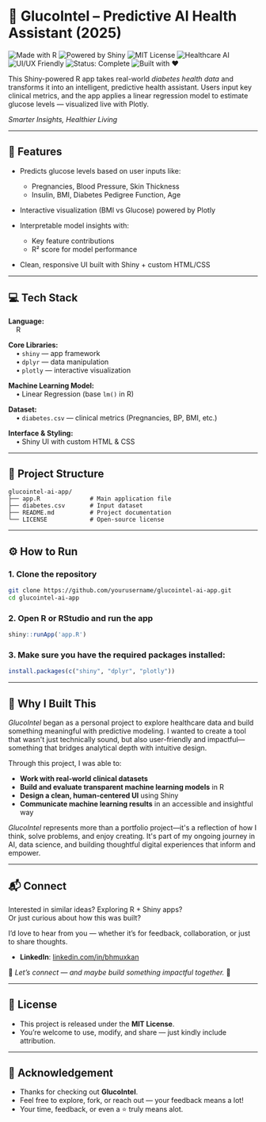# 🧠 GlucoIntel – Predictive AI Health Assistant (2025)

![Made with R](https://img.shields.io/badge/Made%20with-R-blue)
![Powered by Shiny](https://img.shields.io/badge/Powered%20by-Shiny-orange)
![MIT License](https://img.shields.io/badge/license-MIT-green)
![Healthcare AI](https://img.shields.io/badge/domain-Healthcare%20AI-purple)
![UI/UX Friendly](https://img.shields.io/badge/UI%2FUX-Clean%20Design-ff69b4)
![Status: Complete](https://img.shields.io/badge/Status-Complete-brightgreen)
![Built with ❤️](https://img.shields.io/badge/Built%20with-%E2%9D%A4-red)

This Shiny-powered R app takes real-world *diabetes health data* and transforms it into an intelligent, predictive health assistant. Users input key clinical metrics, and the app applies a linear regression model to estimate glucose levels — visualized live with Plotly.

*Smarter Insights, Healthier Living*

---

## 📌 Features

- Predicts glucose levels based on user inputs like:
  - Pregnancies, Blood Pressure, Skin Thickness  
  - Insulin, BMI, Diabetes Pedigree Function, Age

- Interactive visualization (BMI vs Glucose) powered by Plotly

- Interpretable model insights with:
  - Key feature contributions
  - R² score for model performance

- Clean, responsive UI built with Shiny + custom HTML/CSS

---

## 💻 Tech Stack

**Language:**  
&nbsp;&nbsp;&nbsp;&nbsp;R

**Core Libraries:**  
&nbsp;&nbsp;&nbsp;&nbsp;• `shiny` — app framework  
&nbsp;&nbsp;&nbsp;&nbsp;• `dplyr` — data manipulation  
&nbsp;&nbsp;&nbsp;&nbsp;• `plotly` — interactive visualization

**Machine Learning Model:**  
&nbsp;&nbsp;&nbsp;&nbsp;• Linear Regression (base `lm()` in R)

**Dataset:**  
&nbsp;&nbsp;&nbsp;&nbsp;• `diabetes.csv` — clinical metrics (Pregnancies, BP, BMI, etc.)

**Interface & Styling:**  
&nbsp;&nbsp;&nbsp;&nbsp;• Shiny UI with custom HTML & CSS

---

## 📁 Project Structure

```
glucointel-ai-app/
├── app.R              # Main application file
├── diabetes.csv       # Input dataset
├── README.md          # Project documentation
└── LICENSE            # Open-source license
```

---

## ⚙️ How to Run

### 1. **Clone the repository**
```bash
git clone https://github.com/yourusername/glucointel-ai-app.git
cd glucointel-ai-app
```

### 2. **Open R or RStudio and run the app**
```r
shiny::runApp('app.R')
```

### 3. **Make sure you have the required packages installed:**
```r
install.packages(c("shiny", "dplyr", "plotly"))
```

---

## 🎯 Why I Built This

*GlucoIntel* began as a personal project to explore healthcare data and build something meaningful with predictive modeling. I wanted to create a tool that wasn't just technically sound, but also user-friendly and impactful—something that bridges analytical depth with intuitive design.

Through this project, I was able to:

- **Work with real-world clinical datasets**
- **Build and evaluate transparent machine learning models** in R
- **Design a clean, human-centered UI** using Shiny
- **Communicate machine learning results** in an accessible and insightful way

*GlucoIntel* represents more than a portfolio project—it's a reflection of how I think, solve problems, and enjoy creating. It's part of my ongoing journey in AI, data science, and building thoughtful digital experiences that inform and empower.

---

## 📬 Connect

Interested in similar ideas? Exploring R + Shiny apps?  
Or just curious about how this was built?

I’d love to hear from you — whether it’s for feedback, collaboration, or just to share thoughts.

- **LinkedIn**: [linkedin.com/in/bhmuxkan](https://www.linkedin.com/in/bhmuxkan/)

🤝 *Let’s connect — and maybe build something impactful together.* 🤝

---

## 📄 License

- This project is released under the **MIT License**.  
- You’re welcome to use, modify, and share — just kindly include attribution.
---

## 🙌 Acknowledgement 

- Thanks for checking out **GlucoIntel**.  
- Feel free to explore, fork, or reach out — your feedback means a lot! 
- Your time, feedback, or even a ⭐️ truly means alot.
